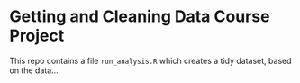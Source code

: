Getting and Cleaning Data Course Project
========================================

This repo contains a file `run_analysis.R` which creates a tidy dataset, based on the data...